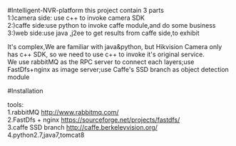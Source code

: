 #Intelligent-NVR-platform
 this project contain 3 parts <br />
    1:)camera side: use c++ to invoke camera SDK <br />
    2:)caffe side:use python to invoke caffe module,and do some business <br />
    3:)web side:use java ,j2ee to get results from caffe side,to exhibit <br />
   
 It's complex,We are  familiar with java&python, but Hikvision Camera  only has c++  SDK, so  we need to use c++ to invoke it's original service.  <br />
 We use rabbitMQ as the RPC server to connect  each layers;use FastDfs+nginx as image server;use Caffe's SSD branch as object detection module <br />
 
#Installation

tools:<br />
    1.rabbitMQ <http://www.rabbitmq.com/><br />
    2.FastDfs + nginx <https://sourceforge.net/projects/fastdfs/><br />
    3.caffe SSD branch <http://caffe.berkeleyvision.org/><br />
    4.python2.7,java7,tomcat8<br />
    
 




    
    